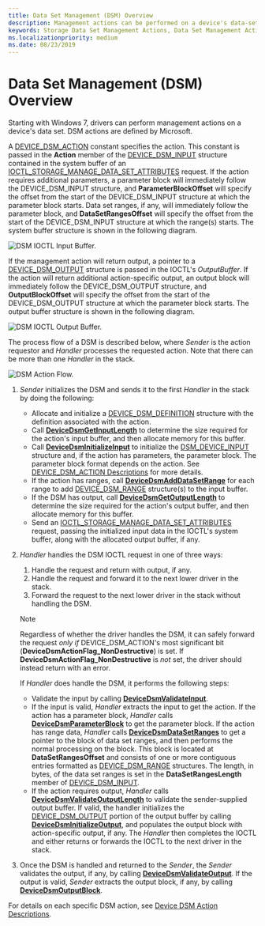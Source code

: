```yaml
---
title: Data Set Management (DSM) Overview
description: Management actions can be performed on a device's data-set attributes as data set management (DSM) actions.:"?ASQ
keywords: Storage Data Set Management Actions, Data Set Management Actions, DSM Actions
ms.localizationpriority: medium
ms.date: 08/23/2019
---
```


# Data Set Management (DSM) Overview

Starting with Windows 7, drivers can perform management actions on a device's data set. DSM actions are defined by Microsoft.

A [DEVICE_DSM_ACTION](device-dsm-action-descriptions.md) constant specifies the action. This constant is passed in the **Action** member of the [DEVICE_DSM_INPUT](/windows-hardware/drivers/ddi/ntddstor/ns-ntddstor-_device_manage_data_set_attributes) structure contained in the system buffer of an [IOCTL_STORAGE_MANAGE_DATA_SET_ATTRIBUTES](/windows-hardware/drivers/ddi/ntddstor/ni-ntddstor-ioctl_storage_manage_data_set_attributes) request. If the action requires additional parameters, a parameter block will immediately follow the DEVICE_DSM_INPUT structure, and **ParameterBlockOffset** will specify the offset from the start of the DEVICE_DSM_INPUT structure at which the parameter block starts. Data set ranges, if any, will immediately follow the parameter block, and **DataSetRangesOffset** will specify the offset from the start of the DEVICE_DSM_INPUT structure at which the range(s) starts. The system buffer structure is shown in the following diagram.

![DSM IOCTL Input Buffer.](images/dsm_ioctl_inputbuffer.jpg)

If the management action will return output, a pointer to a [DEVICE_DSM_OUTPUT](/windows-hardware/drivers/ddi/ntddstor/ns-ntddstor-_device_manage_data_set_attributes_output) structure is passed in the IOCTL's *OutputBuffer*. If the action will return additional action-specific output, an output block will immediately follow the DEVICE_DSM_OUTPUT structure, and **OutputBlockOffset** will specify the offset from the start of the DEVICE_DSM_OUTPUT structure at which the parameter block starts. The output buffer structure is shown in the following diagram.

![DSM IOCTL Output Buffer.](images/dsm_ioctl_outputbuffer.jpg)

The process flow of a DSM is described below, where *Sender* is the action requestor and *Handler* processes the requested action. Note that there can be more than one *Handler* in the stack.

![DSM Action Flow.](images/dsm_action_flow.jpg)

1) *Sender* initializes the DSM and sends it to the first *Handler* in the stack by doing the following:

   - Allocate and initialize a [DEVICE_DSM_DEFINITION](/windows-hardware/drivers/ddi/ntddstor/ns-ntddstor-_device_dsm_definition) structure with the definition associated with the action.
   - Call [**DeviceDsmGetInputLength**](/windows-hardware/drivers/ddi/ntddstor/nf-ntddstor-devicedsmgetinputlength) to determine the size required for the action's input buffer, and then allocate memory for this buffer.
   - Call [**DeviceDsmInitializeInput**](/windows-hardware/drivers/ddi/ntddstor/nf-ntddstor-devicedsminitializeinput) to initialize the [DSM_DEVICE_INPUT](/windows-hardware/drivers/ddi/ntddstor/ns-ntddstor-_device_manage_data_set_attributes) structure and, if the action has parameters, the parameter block. The parameter block format depends on the action. See [DEVICE_DSM_ACTION Descriptions](device-dsm-action-descriptions.md) for more details.
   - If the action has ranges, call [**DeviceDsmAddDataSetRange**](/windows-hardware/drivers/ddi/ntddstor/nf-ntddstor-devicedsmadddatasetrange) for each range to add [DEVICE_DSM_RANGE](/windows-hardware/drivers/ddi/ntddstor/ns-ntddstor-_device_data_set_range) structure(s) to the input buffer.
   - If the DSM has output, call [**DeviceDsmGetOutputLength**](/windows-hardware/drivers/ddi/ntddstor/nf-ntddstor-devicedsmgetoutputlength) to determine the size required for the action's output buffer, and then allocate memory for this buffer.
   - Send an [IOCTL_STORAGE_MANAGE_DATA_SET_ATTRIBUTES](/windows-hardware/drivers/ddi/ntddstor/ni-ntddstor-ioctl_storage_manage_data_set_attributes) request, passing the initialized input data in the IOCTL's system buffer, along with the allocated output buffer, if any.

2) *Handler* handles the DSM IOCTL request in one of three ways:
   1) Handle the request and return with output, if any.
   2) Handle the request and forward it to the next lower driver in the stack.
   3) Forward the request to the next lower driver in the stack without handling the DSM.

   > [!NOTE]
   > Regardless of whether the driver handles the DSM, it can safely forward the request *only if* DEVICE_DSM_ACTION's most significant bit (**DeviceDsmActionFlag_NonDestructive**) is set. If **DeviceDsmActionFlag_NonDestructive** is *not* set, the driver should instead return with an error.
  
   If *Handler* does handle the DSM, it performs the following steps:

   - Validate the input by calling [**DeviceDsmValidateInput**](/windows-hardware/drivers/ddi/ntddstor/nf-ntddstor-devicedsmvalidateinput).
   - If the input is valid, *Handler* extracts the input to get the action. If the action has a parameter block, *Handler* calls [**DeviceDsmParameterBlock**](/windows-hardware/drivers/ddi/ntddstor/nf-ntddstor-devicedsmparameterblock) to get the parameter block. If the action has range data, *Handler* calls [**DeviceDsmDataSetRanges**](/windows-hardware/drivers/ddi/ntddstor/nf-ntddstor-devicedsmdatasetranges) to get a pointer to the block of data set ranges, and then performs the normal processing on the block. This block is located at **DataSetRangesOffset** and consists of one or more contiguous entries formatted as [DEVICE_DSM_RANGE](/windows-hardware/drivers/ddi/ntddstor/ns-ntddstor-_device_data_set_range) structures. The length, in bytes, of the data set ranges is set in the **DataSetRangesLength** member of [DEVICE_DSM_INPUT](/windows-hardware/drivers/ddi/ntddstor/ns-ntddstor-_device_manage_data_set_attributes).
   - If the action requires output, *Handler* calls [**DeviceDsmValidateOutputLength**](/windows-hardware/drivers/ddi/ntddstor/nf-ntddstor-devicedsmvalidateoutputlength) to validate the sender-supplied output buffer. If valid, the handler initializes the [DEVICE_DSM_OUTPUT](/windows-hardware/drivers/ddi/ntddstor/ns-ntddstor-_device_manage_data_set_attributes_output) portion of the output buffer by calling [**DeviceDsmInitializeOutput**](/windows-hardware/drivers/ddi/ntddstor/nf-ntddstor-devicedsminitializeoutput), and populates the output block with action-specific output, if any. The *Handler* then completes the IOCTL and either returns or forwards the IOCTL to the next driver in the stack.

3) Once the DSM is handled and returned to the *Sender*, the *Sender* validates the output, if any, by calling [**DeviceDsmValidateOutput**](/windows-hardware/drivers/ddi/ntddstor/nf-ntddstor-devicedsmvalidateoutput). If the output is valid, *Sender* extracts the output block, if any, by calling [**DeviceDsmOutputBlock**](/windows-hardware/drivers/ddi/ntddstor/nf-ntddstor-devicedsmoutputblock).

For details on each specific DSM action, see [Device DSM Action Descriptions](device-dsm-action-descriptions.md).
